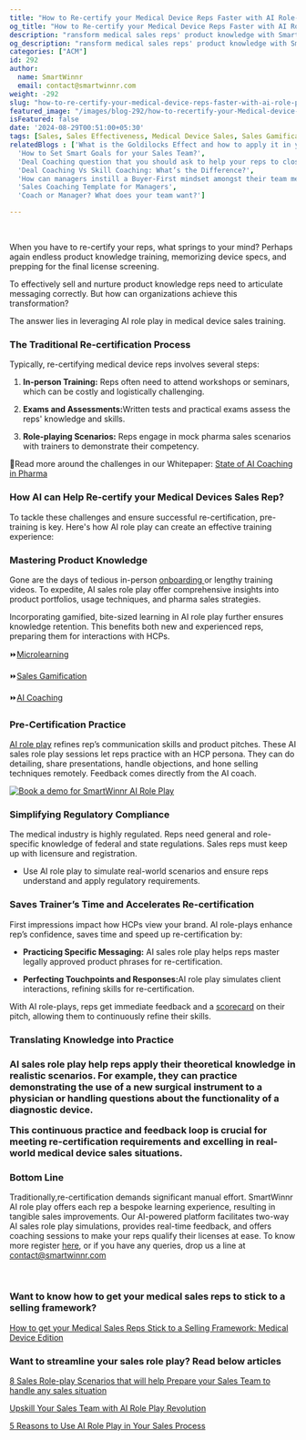 ```yaml
---
title: "How to Re-certify your Medical Device Reps Faster with AI Role-plays"
og_title: "How to Re-certify your Medical Device Reps Faster with AI Role-plays "
description: "ransform medical sales reps' product knowledge with SmartWinnr AI Role Play. Ramp up onboarding, role-play practice, personalized training, and instant feedback with AI coaching and sales gamification"
og_description: "ransform medical sales reps' product knowledge with SmartWinnr AI Role Play. Ramp up onboarding, role-play practice, personalized training, and instant feedback with AI coaching and sales gamification"
categories: ["ACM"]
id: 292
author:
  name: SmartWinnr
  email: contact@smartwinnr.com
weight: -292
slug: "how-to-re-certify-your-medical-device-reps-faster-with-ai-role-plays"
featured_image: "/images/blog-292/how-to-recertify-your-Medical-device-reps-faster-with-ai-roleplays.png"
isFeatured: false
date: '2024-08-29T00:51:00+05:30'
tags: [Sales, Sales Effectiveness, Medical Device Sales, Sales Gamification Software ]
relatedBlogs : ['What is the Goldilocks Effect and how to apply it in your business?',
  'How to Set Smart Goals for your Sales Team?',
  'Deal Coaching question that you should ask to help your reps to close more deals',
  'Deal Coaching Vs Skill Coaching: What’s the Difference?',
  'How can managers instill a Buyer-First mindset amongst their team members?',
  'Sales Coaching Template for Managers',
  'Coach or Manager? What does your team want?']

---
```

<br>  

When you have to re-certify your reps, what springs to your mind? Perhaps again endless product knowledge training, memorizing device specs, and prepping for the final license screening.  

To effectively sell and nurture product knowledge reps need to articulate messaging correctly. But how can organizations achieve this transformation?  

The answer lies in leveraging AI role play in medical device sales training.  

<h3 class="ml-bold-text ml-margin-top-bottom20">The Traditional Re-certification Process  </h3>

Typically, re-certifying medical device reps involves several steps: 
<ol>
    <li>
      <p><b>In-person Training:</b> Reps often need to attend workshops or seminars, which can be costly and logistically challenging.</p>
    </li>
    <li>
      <p><b>Exams and Assessments:</b>Written tests and practical exams assess the reps' knowledge and skills. </p>
    </li>
    <li>
      <p><b>Role-playing Scenarios:</b> Reps engage in mock pharma sales scenarios with trainers to demonstrate their competency. </p>
    </li>
</ol>

<p> 📌Read more around the challenges in our Whitepaper: <a href="https://docsend.dropbox.com/view/3cadqawqp8i6s6cx" target="_blank" class="">
State of AI Coaching in Pharma</a>


<h3 class="ml-bold-text ml-margin-top-bottom20">How AI can Help Re-certify your Medical Devices Sales Rep?</h3>

To tackle these challenges and ensure successful re-certification, pre-training is key. Here's how AI role play can create an effective training experience:  


<h3 class="ml-bold-text ml-margin-top-bottom20">Mastering Product Knowledge</h3>



<p>Gone are the days of tedious in-person  <a href="https://www.smartwinnr.com/post/ramp-up-new-hire-with-preboarding-activities/" target="_blank" class="">onboarding
</a> or lengthy training videos. To expedite, AI sales role play offer comprehensive insights into product portfolios, usage techniques, and pharma sales strategies.  
</p>
<p>Incorporating gamified, bite-sized learning in AI role play further ensures knowledge retention. This benefits both new and experienced reps, preparing them for interactions with HCPs.  
</p>

<p>⏩<a href="https://www.smartwinnr.com/product/targeted-learning" target="_blank" class="">Microlearning </a>
</p>

<p>⏩<a href="https://www.smartwinnr.com/product/gamification" target="_blank" class="">Sales Gamification</a>
</p> 

<p>
⏩<a href="https://www.smartwinnr.com/product/two-way-ai-role-plays" target="_blank" class="">AI Coaching</a>
</p>

<h3 class="ml-bold-text ml-margin-top-bottom20">Pre-Certification Practice </h3>

<p><a href="https://www.smartwinnr.com/post/upskill-your-sales-team-with-ai-role-play-revolution/" target="_blank" class="">AI role play</a> refines rep’s communication skills and product pitches. These AI sales role play sessions let reps practice with an HCP persona. They can do detailing, share presentations, handle objections, and hone selling techniques remotely. Feedback comes directly from the AI coach. 
</p>


<a href="https://www.smartwinnr.com/neo-ai-pilot-registration/">
    <img src="/images/blog-292/sales-role play-medical-devices.png" alt="Book a demo for SmartWinnr AI Role Play ">
</a>

<h3 class="ml-bold-text ml-margin-top-bottom20">Simplifying Regulatory Compliance </h3>

The medical industry is highly regulated. Reps need general and role-specific knowledge of federal and state regulations. Sales reps must keep up with licensure and registration.

<ul>
  <li>
  <p> Use AI role play to simulate real-world scenarios and ensure reps understand and apply regulatory requirements.</p>
  </li>
</ul>


<h3 class="ml-bold-text ml-margin-top-bottom20">Saves Trainer’s Time and Accelerates Re-certification  </h3>

First impressions impact how HCPs view your brand.  AI role-plays enhance rep’s confidence, saves time and speed up re-certification by: 
<ul>
  <li>
  <p><b>Practicing Specific Messaging:</b> AI sales role play helps reps master legally approved product phrases for re-certification.</p>
  </li>
   <li>
  <p><b>Perfecting Touchpoints and Responses:</b>AI role play simulates client interactions, refining skills for re-certification. 
</p>
  </li>
</ul>

<p>With AI role-plays, reps get immediate feedback and a <a href="https://www.smartwinnr.com/product/two-way-ai-role-plays/?utm_source=recertificationblog&utm_medium=recertificationblog&utm_campaign=recertificationblog">scorecard</a> on their pitch, allowing them to continuously refine their skills. 
</p>

<h3 class="ml-bold-text ml-margin-top-bottom20">Translating Knowledge into Practice<h3>
 
<p>AI sales role play help reps apply their theoretical knowledge in realistic scenarios. For example, they can practice demonstrating the use of a new surgical instrument to a physician or handling questions about the functionality of a diagnostic device.  
</p>
 
<p>This continuous practice and feedback loop is crucial for meeting re-certification requirements and excelling in real-world medical device sales situations. 
</p>

<h3 class="ml-bold-text ml-margin-top-bottom20">Bottom Line </h3>
<p>Traditionally,re-certification demands significant manual effort. SmartWinnr AI role play  offers each rep a bespoke learning experience, resulting in tangible sales improvements. Our AI-powered platform facilitates two-way AI sales role play  simulations, provides real-time feedback, and offers coaching sessions to make your reps qualify their licenses at ease.  
To know more register <a href="https://www.smartwinnr.com/request-demo" target="_blank" class="">here</a>, or if you have any queries, drop us a line at <a href="mailto:contact@smartwinnr.com" target="_blank" class=""><span>contact@smartwinnr.com</span></a>
</p>



<br/>

<h3 class="ml-bold-text ml-margin-top-bottom20"> Want to know how to get your medical sales reps to stick to a selling framework? </h3>

<a href="https://www.smartwinnr.com/post/how-to-get-your-medical-sales-reps-stick-to-a-selling-framework-medical-device-edition/" target="_blank" class="">How to get your Medical Sales Reps Stick to a Selling Framework: Medical Device Edition </a>


<h3 class="ml-bold-text ml-margin-top-bottom20">Want to streamline your sales role play? Read below articles</h3>

<a href="https://www.smartwinnr.com/post/8-sales-role-play-scenarios-that-will-help-prepare-your-sales-team-to-handle-any-sales-situation" target="_blank" class="">8 Sales Role-play Scenarios that will help Prepare your Sales Team to handle any sales situation</a>

<a href="https://www.smartwinnr.com/post/upskill-your-sales-team-with-ai-role-play-revolution/" target="_blank" class="">Upskill Your Sales Team with AI Role Play Revolution </a>

<a href="https://www.smartwinnr.com/post/5-reasons-to-use-ai-role-play-in-your-sales-process/" target="_blank" class="">5 Reasons to Use AI Role Play in Your Sales Process </a>